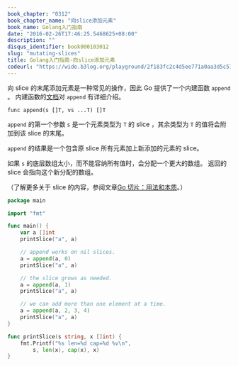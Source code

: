 ```yaml
---
book_chapter: "0312"
book_chapter_name: "向slice添加元素"
book_name: Golang入门指南
date: "2016-02-26T17:46:25.5468625+08:00"
description: ""
disqus_identifier: book000103012
slug: "mutating-slices"
title: Golang入门指南-向slice添加元素
codeurl: "https://wide.b3log.org/playground/2f183fc2c4d5ee771a0aa3d5c518b065.go"
---
```


向 slice 的末尾添加元素是一种常见的操作，因此 Go 提供了一个内建函数 `append` 。
内建函数的[文档](https://go-zh.org/pkg/builtin/#append)对 `append` 有详细介绍。

	func append(s []T, vs ...T) []T

`append` 的第一个参数 `s` 是一个元素类型为 `T` 的 slice ，其余类型为 `T` 的值将会附加到该 slice 的末尾。

`append` 的结果是一个包含原 slice 所有元素加上新添加的元素的 slice。

如果 `s` 的底层数组太小，而不能容纳所有值时，会分配一个更大的数组。
返回的 slice 会指向这个新分配的数组。

（了解更多关于 slice 的内容，参阅文章[Go 切片：用法和本质](https://blog.go-zh.org/go-slices-usage-and-internals)。）

```go
package main

import "fmt"

func main() {
	var a []int
	printSlice("a", a)

	// append works on nil slices.
	a = append(a, 0)
	printSlice("a", a)

	// the slice grows as needed.
	a = append(a, 1)
	printSlice("a", a)

	// we can add more than one element at a time.
	a = append(a, 2, 3, 4)
	printSlice("a", a)
}

func printSlice(s string, x []int) {
	fmt.Printf("%s len=%d cap=%d %v\n",
		s, len(x), cap(x), x)
}

```


